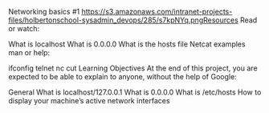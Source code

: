 Networking basics #1
https://s3.amazonaws.com/intranet-projects-files/holbertonschool-sysadmin_devops/285/s7kpNYq.pngResources
Read or watch:

What is localhost
What is 0.0.0.0
What is the hosts file
Netcat examples
man or help:

ifconfig
telnet
nc
cut
Learning Objectives
At the end of this project, you are expected to be able to explain to anyone, without the help of Google:

General
What is localhost/127.0.0.1
What is 0.0.0.0
What is /etc/hosts
How to display your machine’s active network interfaces

